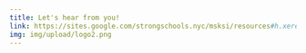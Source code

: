 ```yaml
---
title: Let's hear from you!
link: https://sites.google.com/strongschools.nyc/msksi/resources#h.xere2vvav6n9
img: img/upload/logo2.png
---
```

